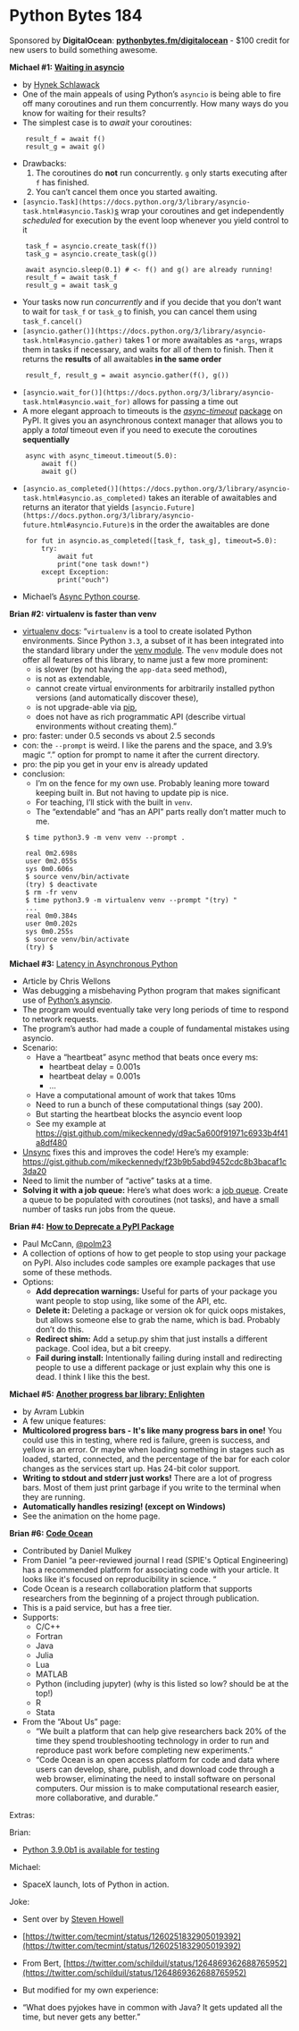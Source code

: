 # Python Bytes 184
Sponsored by **DigitalOcean**: [**pythonbytes.fm/digitalocean**](https://pythonbytes.fm/digitalocean) - $100 credit for new users to build something awesome.

**Michael #1:** [**Waiting in asyncio**](https://hynek.me/articles/waiting-in-asyncio/)

- by  [Hynek Schlawack](https://hynek.me/)
- One of the main appeals of using Python’s `asyncio` is being able to fire off many coroutines and run them concurrently. How many ways do you know for waiting for their results?
- The simplest case is to *await* your coroutines:
```
    result_f = await f()
    result_g = await g()
```
- Drawbacks:
	1. The coroutines do **not** run concurrently. `g` only starts executing after `f` has finished.
	2. You can’t cancel them once you started awaiting.
-  `[asyncio.Task](https://docs.python.org/3/library/asyncio-task.html#asyncio.Task)`[s](https://docs.python.org/3/library/asyncio-task.html#asyncio.Task) wrap your coroutines and get independently *scheduled* for execution by the event loop whenever you yield control to it
```
    task_f = asyncio.create_task(f())
    task_g = asyncio.create_task(g())
    
    await asyncio.sleep(0.1) # <- f() and g() are already running!
    result_f = await task_f
    result_g = await task_g
```

- Your tasks now run *concurrently* and if you decide that you don’t want to wait for `task_f` or `task_g` to finish, you can cancel them using `task_f.cancel()`
- `[asyncio.gather()](https://docs.python.org/3/library/asyncio-task.html#asyncio.gather)` takes 1 or more awaitables as `*args`, wraps them in tasks if necessary, and waits for all of them to finish. Then it returns the **results** of all awaitables **in the same order**
```
    result_f, result_g = await asyncio.gather(f(), g())
```
- `[asyncio.wait_for()](https://docs.python.org/3/library/asyncio-task.html#asyncio.wait_for)` allows for passing a time out
- A more elegant approach to timeouts is the [*async-timeout*](https://pypi.org/project/async-timeout/) [package](https://pypi.org/project/async-timeout/) on PyPI. It gives you an asynchronous context manager that allows you to apply a *total* timeout even if you need to execute the coroutines **sequentially**
```
    async with async_timeout.timeout(5.0):
        await f()
        await g()
```

- `[asyncio.as_completed()](https://docs.python.org/3/library/asyncio-task.html#asyncio.as_completed)` takes an iterable of awaitables and returns an iterator that yields `[asyncio.Future](https://docs.python.org/3/library/asyncio-future.html#asyncio.Future)`s in the order the awaitables are done
```
    for fut in asyncio.as_completed([task_f, task_g], timeout=5.0):
        try:
            await fut
            print("one task down!")
        except Exception:
            print("ouch")
```
- Michael’s [Async Python course](http://talkpython.fm/async).

**Brian #2:** **virtualenv is faster than venv**

- [virtualenv docs](https://virtualenv.pypa.io/en/latest/):
    “`virtualenv` is a tool to create isolated Python environments. Since Python `3.3`, a subset of it has been integrated into the standard library under the [venv module](https://docs.python.org/3/library/venv.html). The `venv` module does not offer all features of this library, to name just a few more prominent:
	- is slower (by not having the `app-data` seed method),
	- is not as extendable,
	- cannot create virtual environments for arbitrarily installed python versions (and automatically discover these),
	- is not upgrade-able via [pip](https://pip.pypa.io/en/stable/installing/),
	- does not have as rich programmatic API (describe virtual environments without creating them).”
- pro: faster: under 0.5 seconds vs about 2.5 seconds
- con: the `--prompt` is weird. I like the parens and the space, and 3.9’s magic “.” option for prompt to name it after the current directory.
- pro: the pip you get in your env is already updated
- conclusion: 
	- I’m on the fence for my own use. Probably leaning more toward keeping built in. But not having to update pip is nice.
	- For teaching, I’ll stick with the built in `venv`.
	- The “extendable” and “has an API” parts really don’t matter much to me. 

```
    $ time python3.9 -m venv venv --prompt .
    
    real 0m2.698s
    user 0m2.055s
    sys 0m0.606s
    $ source venv/bin/activate
    (try) $ deactivate
    $ rm -fr venv
    $ time python3.9 -m virtualenv venv --prompt "(try) "
    ...
    real 0m0.384s
    user 0m0.202s
    sys 0m0.255s
    $ source venv/bin/activate
    (try) $
```

**Michael #3:** [Latency in Asynchronous Python](https://nullprogram.com/blog/2020/05/24/)

- Article by Chris Wellons
- Was debugging a misbehaving Python program that makes significant use of [Python’s asyncio](https://docs.python.org/3/library/asyncio.html).
- The program would eventually take very long periods of time to respond to network requests.
- The program’s author had made a couple of fundamental mistakes using asyncio.
- Scenario:
	- Have a “heartbeat” async method that beats once every ms:
		- heartbeat delay = 0.001s
		- heartbeat delay = 0.001s
		- …
	- Have a computational amount of work that takes 10ms
	- Need to run a bunch of these computational things (say 200).
	- But starting the heartbeat blocks the asyncio event loop
	- See my example at https://gist.github.com/mikeckennedy/d9ac5a600f91971c6933b4f41a8df480
- [Unsync](https://github.com/alex-sherman/unsync) fixes this and improves the code! Here’s my example: https://gist.github.com/mikeckennedy/f23b9b5abd9452cdc8b3bacaf1c3da20
- Need to limit the number of “active” tasks at a time.
- **Solving it with a job queue:** Here’s what does work: a [job queue](https://docs.python.org/3/library/asyncio-queue.html). Create a queue to be populated with coroutines (not tasks), and have a small number of tasks run jobs from the queue.


**Brian #4:** [**How to Deprecate a PyPI Package**](https://www.dampfkraft.com/code/how-to-deprecate-a-pypi-package.html)

- Paul McCann, [@polm23](https://twitter.com/polm23)
- A collection of options of how to get people to stop using your package on PyPI. Also includes code samples ore example packages that use some of these methods.
- Options:
	- **Add deprecation warnings:** Useful for parts of your package you want people to stop using, like some of the API, etc.
	- **Delete it:** Deleting a package or version ok for quick oops mistakes, but allows someone else to grab the name, which is bad. Probably don’t do this.
	- **Redirect shim:** Add a setup.py shim that just installs a different package. Cool idea, but a bit creepy. 
	- **Fail during install:** Intentionally failing during install and redirecting people to use a different package or just explain why this one is dead. I think I like this the best.


**Michael #5:**  [**Another progress bar library: Enlighten**](https://pypi.org/project/enlighten/)

- by Avram Lubkin
- A few unique features:
- **Multicolored progress bars - It's like many progress bars in one!** You could use this in testing, where red is failure, green is success, and yellow is an error. Or maybe when loading something in stages such as loaded, started, connected, and the percentage of the bar for each color changes as the services start up. Has 24-bit color support.
- **Writing to stdout and stderr just works!** There are a lot of progress bars. Most of them just print garbage if you write to the terminal when they are running.
- **Automatically handles resizing! (except on Windows)**
- See the animation on the home page.


**Brian #6:** [**Code Ocean**](https://codeocean.com/)

- Contributed by Daniel Mulkey
- From Daniel “a peer-reviewed journal I read (SPIE's Optical Engineering) has a recommended platform for associating code with your article. It looks like it's focused on reproducibility in science. “
- Code Ocean is a research collaboration platform that supports researchers from the beginning of a project through publication.
- This is a paid service, but has a free tier.
- Supports:
	- C/C++
	- Fortran
	- Java 
	- Julia
	- Lua
	- MATLAB
	- Python (including jupyter) (why is this listed so low? should be at the top!) 
	- R
	- Stata
- From the “About Us” page: 
	- “We built a platform that can help give researchers back 20% of the time they spend troubleshooting technology in order to run and reproduce past work before completing new experiments.”
	- “Code Ocean is an open access platform for code and data where users can develop, share, publish, and download code through a web browser, eliminating the need to install software on personal computers. Our mission is to make computational research easier, more collaborative, and durable.”


    

Extras:

Brian:

- [Python 3.9.0b1 is available for testing](https://pythoninsider.blogspot.com/2020/05/python-390b1-is-now-available-for.html)

Michael:

- SpaceX launch, lots of Python in action.

Joke:

- Sent over by [Steven Howell](https://twitter.com/StevenCHowell)
- [https://twitter.com/tecmint/status/1260251832905019392](https://twitter.com/tecmint/status/1260251832905019392)


- From Bert, [https://twitter.com/schilduil/status/1264869362688765952](https://twitter.com/schilduil/status/1264869362688765952)
- But modified for my own experience:
- “What does pyjokes have in common with Java? It gets updated all the time, but never gets any better.”

